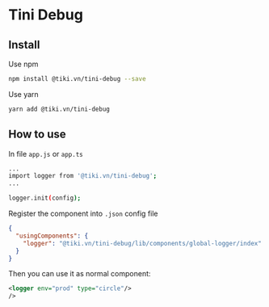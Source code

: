# Tini Debug

## Install

Use npm

```bash
npm install @tiki.vn/tini-debug --save
```

Use yarn

```bash
yarn add @tiki.vn/tini-debug
```

## How to use

In file `app.js` or `app.ts`

```bash
...
import logger from '@tiki.vn/tini-debug';
...

logger.init(config);
```

Register the component into `.json` config file

```json
{
  "usingComponents": {
    "logger": "@tiki.vn/tini-debug/lib/components/global-logger/index"
  }
}
```

Then you can use it as normal component:

```xml
<logger env="prod" type="circle"/>
/>
```
